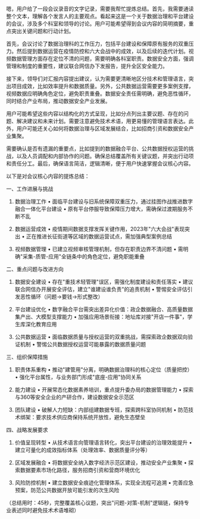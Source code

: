嗯，用户给了一段会议录音的文字记录，需要我帮忙提炼总结。首先，我需要通读整个文本，理解各个发言人的主要观点。看起来这是一个关于数据治理和平台建设的会议，涉及多个科室和领导的讨论。用户可能希望得到会议内容的简明摘要，重点突出关键问题和行动计划。

首先，会议讨论了数据治理科的工作压力，包括平台建设和保障原有服务的双重压力。然后提到数据运营在疫情防控和六大会战中的成效，以及后续的迭代计划。视频数据管理方面存在定位不清的问题，需要明确各科室职责。数据安全方面，强调管理和制度的重要性，建议联合网信办下发报告，提升全区安全能力。

接下来，领导们对汇报内容提出建议，认为需要更清晰地区分技术和管理语言，突出项目成效，比如效率提升和数据质量。另外，公共数据运营需要更多案例支撑，视频数据应明确角色定位，避免职责重叠。数据安全责任需明确，避免恶性循环，同时结合产业布局，推动数据安全产业发展。

用户可能希望这些内容以结构化的方式呈现，比如分点列出主要议题、存在的问题、解决建议和未来计划。需要注意避免技术术语，用更易懂的管理语言表达。此外，用户可能还关心如何将数据治理与区域发展结合，比如招商引资和数据安全产业集聚。

需要确认是否有遗漏的重要点，比如提到的数据融合平台、公共数据授权运营的挑战，以及人员调配和内部协作的问题。确保总结覆盖所有关键议题，并突出行动项和责任分工。最后，确保语言简洁，逻辑清晰，便于用户快速掌握会议核心内容。




以下是对会议核心内容的提炼总结：

一、工作进展与挑战
1. 数据治理工作
• 面临平台建设与旧系统保障双重压力，通过挂图作战推进数字融合一体化平台建设
• 原有平台停服导致保障压力增大，需确保过渡期服务不断不乱

2. 数据运营成效
• 疫情期间数据支撑发挥关键作用，2023年"六大会战"表现突出
• 正在推进长征街道等区域的数据运营试点，需加强典型案例总结

3. 视频数据管理
• 已建立视频审核管理机制，但存在职责边界不清问题
• 需明确"采集-质管-应用"全链条中的角色定位，避免职能重叠

二、重点问题与改进方向
1. 数据安全建设
• 存在"重技术轻管理"误区，需强化制度建设和责任落实
• 建议联合网信办开展安全评估，建立"谁建设谁负责"的追责机制
• 警惕安全评估引发恶性循环（问题→要钱→形式整改）

2. 平台建设优化
• 数字融合平台需突出差异化价值：政企数据融合、高质量数据集产出、大模型支撑能力
• 加强应用场景衔接：地址库对接"开店一件事"，学生库深化教育应用

3. 公共数据运营
• 面临数据质量与授权运营的双重挑战，需探索政企数据双向验证机制
• 警惕公共数据授权运营可能暴露的数据质量问题

三、组织保障措施
1. 职责体系重构
• 推动"建管用"分离，明确数据治理科的核心定位（质量把控）
• 强化平台属性，与业务部门形成"底座-应用"协同关系

2. 能力建设
• 开展常态化数据素养培训，重点提升委办局的数据管理能力
• 探索与360等安全企业的产研合作，建设数据安全示范区

3. 团队建设
• 破解人力短缺：内部组建数据专班，探索跨科室协同机制
• 防范技术绑架：要求技术供应商保持系统开放性，避免生态壁垒

四、战略发展要求
1. 价值呈现转型
• 从技术语言向管理语言转化，突出平台建设的治理效能提升
• 建立可量化的成效指标体系（处理效率、数据质量评分等）

2. 区域发展融合
• 将数据安全纳入数字经济示范区建设，推动安全产业集聚
• 探索数据要素市场化路径，服务招商引资和营商环境优化

3. 风险防控机制
• 建立数据安全痕迹化管理体系，实现全流程可追溯
• 完善应急预案，防范公共数据开放可能引发的次生风险

（总结用时：45秒，完整覆盖核心议题，突出"问题-对策-机制"逻辑链，保持专业表述同时避免技术术语堆砌）